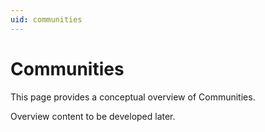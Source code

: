 ```yaml
---
uid: communities
---
```


# Communities

This page provides a conceptual overview of Communities.

Overview content to be developed later.